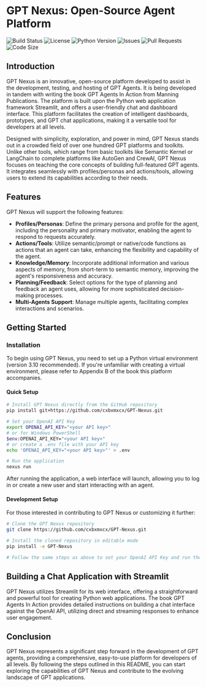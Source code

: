 # GPT Nexus: Open-Source Agent Platform

![Build Status](https://travis-ci.com/cxbxmxcx/GPT-Nexus.svg?branch=main)
![License](https://img.shields.io/github/license/cxbxmxcx/GPT-Nexus)
![Python Version](https://img.shields.io/pypi/pyversions/GPT-Nexus)
![Issues](https://img.shields.io/github/issues/cxbxmxcx/GPT-Nexus)
![Pull Requests](https://img.shields.io/github/issues-pr/cxbxmxcx/GPT-Nexus)
![Code Size](https://img.shields.io/github/languages/code-size/cxbxmxcx/GPT-Nexus)

## Introduction

GPT Nexus is an innovative, open-source platform developed to assist in the development, testing, and hosting of GPT Agents. It is being developed in tandem with writing the book GPT Agents In Action from Manning Publications. The platform is built upon the Python web application framework Streamlit, and offers a user-friendly chat and dashboard interface. This platform facilitates the creation of intelligent dashboards, prototypes, and GPT chat applications, making it a versatile tool for developers at all levels.

Designed with simplicity, exploration, and power in mind, GPT Nexus stands out in a crowded field of over one hundred GPT platforms and toolkits. Unlike other tools, which range from basic toolkits like Semantic Kernel or LangChain to complete platforms like AutoGen and CrewAI, GPT Nexus focuses on teaching the core concepts of building full-featured GPT agents. It integrates seamlessly with profiles/personas and actions/tools, allowing users to extend its capabilities according to their needs.

## Features
GPT Nexus will support the following features:
- **Profiles/Personas**: Define the primary persona and profile for the agent, including the personality and primary motivator, enabling the agent to respond to requests accurately.
- **Actions/Tools**: Utilize semantic/prompt or native/code functions as actions that an agent can take, enhancing the flexibility and capability of the agent.
- **Knowledge/Memory**: Incorporate additional information and various aspects of memory, from short-term to semantic memory, improving the agent's responsiveness and accuracy.
- **Planning/Feedback**: Select options for the type of planning and feedback an agent uses, allowing for more sophisticated decision-making processes.
- **Multi-Agents Support**: Manage multiple agents, facilitating complex interactions and scenarios.

## Getting Started

### Installation

To begin using GPT Nexus, you need to set up a Python virtual environment (version 3.10 recommended). If you're unfamiliar with creating a virtual environment, please refer to Appendix B of the book this platform accompanies.

#### Quick Setup

```bash
# Install GPT Nexus directly from the GitHub repository
pip install git+https://github.com/cxbxmxcx/GPT-Nexus.git

# Set your OpenAI API Key
export OPENAI_API_KEY="<your API key>"
# or for Windows PowerShell
$env:OPENAI_API_KEY="<your API key>"
# or create a .env file with your API key
echo 'OPENAI_API_KEY="<your API key>"' > .env

# Run the application
nexus run
```

After running the application, a web interface will launch, allowing you to log in or create a new user and start interacting with an agent.

#### Development Setup

For those interested in contributing to GPT Nexus or customizing it further:

```bash
# Clone the GPT Nexus repository 
git clone https://github.com/cxbxmxcx/GPT-Nexus.git

# Install the cloned repository in editable mode
pip install -e GPT-Nexus

# Follow the same steps as above to set your OpenAI API Key and run the application
```

## Building a Chat Application with Streamlit

GPT Nexus utilizes Streamlit for its web interface, offering a straightforward and powerful tool for creating Python web applications. The book GPT Agents In Action provides detailed instructions on building a chat interface against the OpenAI API, utilizing direct and streaming responses to enhance user engagement.

## Conclusion

GPT Nexus represents a significant step forward in the development of GPT agents, providing a comprehensive, easy-to-use platform for developers of all levels. By following the steps outlined in this README, you can start exploring the capabilities of GPT Nexus and contribute to the evolving landscape of GPT applications.




